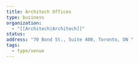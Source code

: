 ```yaml
---
title: Architech Offices
type: business
organization:
  - "[[Architech|Architech]]"
status: 
address: "70 Bond St., Suite 400, Toronto, ON "
tags:
  - type/venue
---
```


